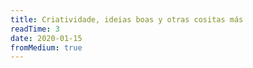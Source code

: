 ```yaml
---
title: Criatividade, ideias boas y otras cositas más
readTime: 3
date: 2020-01-15
fromMedium: true
---
```

